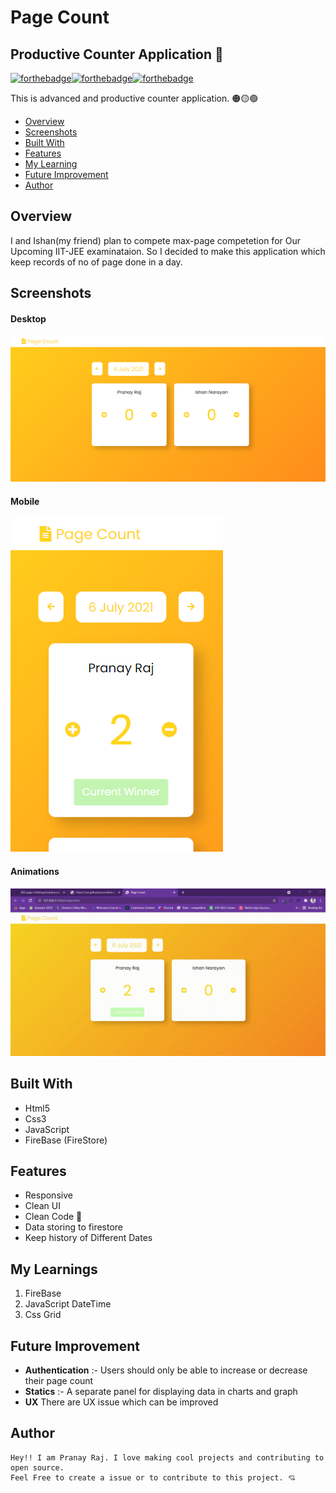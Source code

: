 # Page Count 

## Productive Counter Application 🌟

[![forthebadge](https://forthebadge.com/images/badges/uses-css.svg)](https://forthebadge.com)[![forthebadge](https://forthebadge.com/images/badges/built-with-love.svg)](https://forthebadge.com)[![forthebadge](https://forthebadge.com/images/badges/made-with-javascript.svg)](https://forthebadge.com)

This is advanced and productive counter application. 🟠🟡🟢

- [Overview](#overview)
- [Screenshots](#screenshots)
- [Built With](#built-with)
- [Features](#features)
- [My Learning](#my-learnings)
- [Future Improvement](#future-improvement)
- [Author](#author)

## Overview

I and Ishan(my friend) plan to compete max-page competetion for Our Upcoming IIT-JEE examinataion.
So I decided to make this application which keep records of no of page done in a day.

## Screenshots

#### Desktop
![Desktop](./assets/screenshots/desktop.png)

#### Mobile
![Mobile](./assets/screenshots/mobile.png)

#### Animations
![animations](./assets/screenshots/animation.gif)

## Built With

- Html5
- Css3
- JavaScript
- FireBase (FireStore)

## Features

- Responsive
- Clean UI
- Clean Code 🧼
- Data storing to firestore
- Keep history of Different Dates

## My Learnings

1. FireBase
2. JavaScript DateTime
3. Css Grid

## Future Improvement

- <b>Authentication</b> :- Users should only be able to increase or decrease their page count
- <b>Statics</b> :- A separate panel for displaying data in charts and graph
- <b>UX</b> There are UX issue which can be improved

## Author

    Hey!! I am Pranay Raj. I love making cool projects and contributing to open source.
    Feel Free to create a issue or to contribute to this project. 💘
